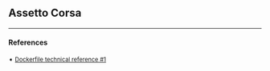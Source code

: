 ## Assetto Corsa

---
#### References

<sub>

➧  [Dockerfile technical reference #1][repo-1]

</sub>

[repo-1]: https://github.com/germanrcuriel/assetto-corsa-server

